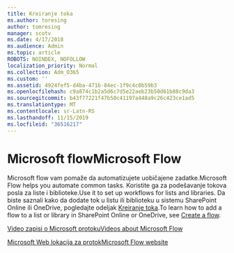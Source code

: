 ```yaml
---
title: Kreiranje toka
ms.author: toresing
author: tomresing
manager: scotv
ms.date: 4/17/2018
ms.audience: Admin
ms.topic: article
ROBOTS: NOINDEX, NOFOLLOW
localization_priority: Normal
ms.collection: Adm_O365
ms.custom: ''
ms.assetid: 4924fef5-d4ba-471b-84ec-1f9c4c0b59b3
ms.openlocfilehash: c9a874c1b2a5d6c7d5e22aeb23b50d61b88c9da3
ms.sourcegitcommit: b43f77221f47b50c41197a448a9c26c423ce1ad5
ms.translationtype: MT
ms.contentlocale: sr-Latn-RS
ms.lasthandoff: 11/15/2019
ms.locfileid: "36516217"
---
```

# <a name="microsoft-flow"></a><span data-ttu-id="73771-102">Microsoft flow</span><span class="sxs-lookup"><span data-stu-id="73771-102">Microsoft Flow</span></span>

<span data-ttu-id="73771-103">Microsoft flow vam pomaže da automatizujete uobičajene zadatke.</span><span class="sxs-lookup"><span data-stu-id="73771-103">Microsoft Flow helps you automate common tasks.</span></span> <span data-ttu-id="73771-104">Koristite ga za podešavanje tokova posla za liste i biblioteke.</span><span class="sxs-lookup"><span data-stu-id="73771-104">Use it to set up workflows for lists and libraries.</span></span> <span data-ttu-id="73771-105">Da biste saznali kako da dodate tok u listu ili biblioteku u sistemu SharePoint Online ili OneDrive, pogledajte odeljak [Kreiranje toka](https://go.microsoft.com/fwlink/?linkid=869408).</span><span class="sxs-lookup"><span data-stu-id="73771-105">To learn how to add a flow to a list or library in SharePoint Online or OneDrive, see [Create a flow](https://go.microsoft.com/fwlink/?linkid=869408).</span></span>
  
[<span data-ttu-id="73771-106">Video zapisi o Microsoft protoku</span><span class="sxs-lookup"><span data-stu-id="73771-106">Videos about Microsoft Flow</span></span>](https://go.microsoft.com/fwlink/?linkid=864641)
  
[<span data-ttu-id="73771-107">Microsoft Web lokacija za protok</span><span class="sxs-lookup"><span data-stu-id="73771-107">Microsoft Flow website</span></span>](https://go.microsoft.com/fwlink/?linkid=864642)
  

